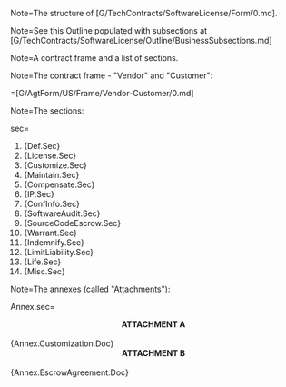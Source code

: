 Note=The structure of [G/TechContracts/SoftwareLicense/Form/0.md].

Note=See this Outline populated with subsections at [G/TechContracts/SoftwareLicense/Outline/BusinessSubsections.md]

Note=A contract frame and a list of sections.

Note=The contract frame - "Vendor" and "Customer":

=[G/AgtForm/US/Frame/Vendor-Customer/0.md]

Note=The sections:

sec=<ol><li>{Def.Sec}<li>{License.Sec}<li>{Customize.Sec}<li>{Maintain.Sec}<li>{Compensate.Sec}<li>{IP.Sec}<li>{ConfInfo.Sec}<li>{SoftwareAudit.Sec}<li>{SourceCodeEscrow.Sec}<li>{Warrant.Sec}<li>{Indemnify.Sec}<li>{LimitLiability.Sec}<li>{Life.Sec}<li>{Misc.Sec}</ol>

Note=The annexes (called "Attachments"):

Annex.sec=<center><b>ATTACHMENT A</b></center><br>{Annex.Customization.Doc}<center><b>ATTACHMENT B</b></center><br>{Annex.EscrowAgreement.Doc}